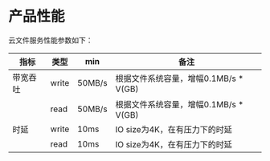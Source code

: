 # 产品性能

云文件服务性能参数如下：


| **指标**    | **类型**    | **min** |**备注**                        |
| ----------- | ----------- | ------- |------------------------------- |
| 带宽吞吐    | write       | 50MB/s  |根据文件系统容量，增幅0.1MB/s * V(GB)             |
|             |  read       |  50MB/s   |根据文件系统容量，增幅0.1MB/s * V(GB)          |
| 时延        | write       | 10ms    |IO size为4K，在有压力下的时延 |
|             |  read      | 10ms     |IO size为4K，在有压力下的时延 |
